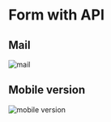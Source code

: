 # Form with API

## Mail

![mail](https://i.ibb.co/10q98S3/prov.png)

## Mobile version

![mobile version](https://i.ibb.co/233JVhK/mobile-version.png)


